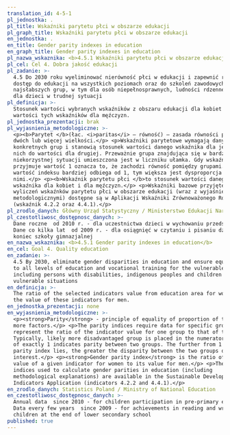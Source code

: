 ```yaml
---
translation_id: 4-5-1
pl_jednostka: .
pl_title: Wskaźniki parytetu płci w obszarze edukacji
pl_graph_title: Wskaźniki parytetu płci w obszarze edukacji
en_jednostka: .
en_title: Gender parity indexes in education
en_graph_title: Gender parity indexes in education
pl_nazwa_wskaznika: <b>4.5.1 Wskaźniki parytetu płci w obszarze edukacji</b>
pl_cel: Cel 4. Dobra jakość edukacji
pl_zadanie: >-
  4.5 Do 2030 roku wyeliminować nierówność płci w edukacji i zapewnić równy
  dostęp do edukacji na wszystkich poziomach oraz do szkoleń zawodowych dla
  najsłabszych grup, w tym dla osób niepełnosprawnych, ludności rdzennej oraz
  dla dzieci w trudnej sytuacji
pl_definicja: >-
  Stosunek wartości wybranych wskaźników z obszaru edukacji dla kobiet do
  wartości tych wskaźników dla męźczyzn.
pl_jednostka_prezentacji: brak
pl_wyjasnienia_metodologiczne: >-
  <p><b>Parytet </b>(łac. <i>paritas</i> – równość) – zasada równości proporcji
  dwóch lub więcej wielkości.</p> <p>Wskaźniki parytetowe wymagają danych dla
  konkretnych grup i stanowią stosunek wartości danego wskaźnika dla jednej z
  nich do wartości dla drugiej. Przeważnie grupa znajdująca się w bardziej
  niekorzystnej sytuacji umieszczona jest w liczniku ułamka. Gdy wskaźnik
  przyjmuje wartość 1 oznacza to, że zachodzi równość pomiędzy grupami. Im
  wartość indeksu bardziej odbiega od 1, tym większa jest dysproporcja pomiędzy
  nimi.</p> <p><b>Wskaźnik parytetu płci </b>to stosunek wartości danego
  wskaźnika dla kobiet i dla męźczyzn.</p> <p>Wskaźniki bazowe przyjęte do
  wyliczeń wskaźnków parytetu płci w obszarze edukacji (wraz z wyjaśnieniami
  metodologicznymi) dostępne są w Aplikacji Wskaźniki Zrównoważonego Rozwoju
  (wskaźnik 4.2.2 oraz 4.4.1).</p>
pl_zrodlo_danych: Główny Urząd Statystyczny / Ministerstwo Edukacji Narodowej
pl_czestotliwosc_dostępnosc_danych: >-
  Dane roczne  od 2010 r. - dla uczestnictwa dzieci w wychowaniu przedszkolnym.
  Dane co kilka lat  od 2009 r. - dla osiągnięć w czytaniu i pisaniu dzieci pod
  koniec szkoły gimnazjalnej
en_nazwa_wskaznika: <b>4.5.1 Gender parity indexes in education</b>
en_cel: Goal 4. Quality education
en_zadanie: >-
  4.5 By 2030, eliminate gender disparities in education and ensure equal access
  to all levels of education and vocational training for the vulnerable,
  including persons with disabilities, indigenous peoples and children in
  vulnerable situations
en_definicja: >-
  The ratio of the selected indicators value from education area for women to
  the value of these indicators for men.
en_jednostka_prezentacji: none
en_wyjasnienia_metodologiczne: >-
  <p><strong>Parity</strong> - principle of equality of proportion of two or
  more factors.</p> <p>The parity indices require data for specific groups and
  represent the ratio of the indicator value for one group to that of the other.
  Typically, likely more disadvantaged group is placed in the numerator. A value
  of exactly 1 indicates parity between two groups. The further from 1 the
  parity index lies, the greater the disparity between the two groups of
  interest.</p> <p><strong>Gender parity index</strong> is the ratio of the
  value of a given indicator for women to its value for men.</p> <p>The base
  indices used to calculate gender parities in education (including
  methodological explanations) are available in the Sustainable Development
  Indicators Application (indicators 4.2.2 and 4.4.1).</p>
en_zrodlo_danych: Statistics Poland / Ministry of National Education
en_czestotliwosc_dostępnosc_danych: >-
  Annual data  since 2010 - for children participation in pre-primary education.
  Data every few years  since 2009 - for achievements in reading and writing
  children at the end of lower secondary school
published: true
---
```

